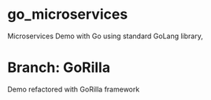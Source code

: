 # go_microservices
Microservices Demo with Go using standard GoLang library,

# Branch: GoRilla
Demo refactored with GoRilla framework

